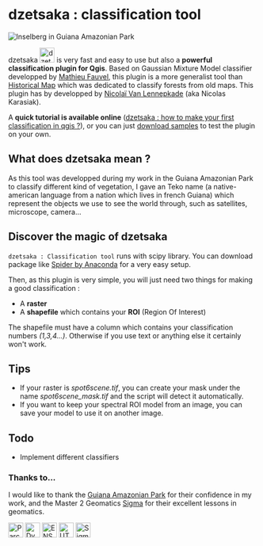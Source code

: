 # dzetsaka : classification tool
![Inselberg in Guiana Amazonian Park](https://cdn.rawgit.com/lennepkade/dzetsaka/master/img/guyane.jpg)

dzetsaka <img src="https://cdn.rawgit.com/lennepkade/dzetsaka/master/img/icon.png" alt="dzetsaka logo" width="30px"/> is very fast and easy to use but also a **powerful classification plugin for Qgis**. Based on Gaussian Mixture Model classifier developped by  [Mathieu Fauvel](http://fauvel.mathieu.free.fr), this plugin is a more generalist tool than [Historical Map](https://github.com/lennepkade/HistoricalMap) which was dedicated to classify forests from old maps.
This plugin has by developped by [Nicolaï Van Lennepkade](http://www.lennepka.de/) (aka Nicolas Karasiak).

A **quick tutorial is available online** ([dzetsaka : how to make your first classification in qgis ?](http://www.lennepka.de/dzetsaka-how-to-make-your-first-classification-in-qgis/)), or you can just [download samples](https://github.com/lennepkade/dzetsaka/archive/docs.zip) to test the plugin on your own.

## What does dzetsaka mean ?
As this tool was developped during my work in the Guiana Amazonian Park to classify different kind of vegetation, I gave an Teko name (a native-american language from a nation which lives in french Guiana) which represent the objects we use to see the world through, such as satellites, microscope, camera... 

## Discover the magic of dzetsaka
`dzetsaka : Classification tool` runs with scipy library. You can download package like [Spider by Anaconda](https://docs.continuum.io/anaconda/) for a very easy setup. 

Then, as this plugin is very simple, you will just need two things for making a good classification : 
- A **raster**
- A **shapefile** which contains your **ROI** (Region Of Interest)

The shapefile must have a column which contains your classification numbers *(1,3,4...)*. Otherwise if you use text or anything else it certainly won't work.

## Tips

- If your raster is *spot6scene.tif*, you can create your mask under the name *spot6scene_mask.tif* and the script will detect it automatically.
- If you want to keep your spectral ROI model from an image, you can save your model to use it on another image.

## Todo
- Implement different classifiers

### Thanks to...
I would like to thank the [Guiana Amazonian Park](http://www.parc-amazonien-guyane.fr/) for their confidence in my work, and the Master 2 Geomatics [Sigma](http://sigma.univ-toulouse.fr/en/welcome.html) for their excellent lessons in geomatics.

<img height="30px" src="https://rawgit.com/lennepkade/dzetsaka/master/img/logo-pag.jpg" alt="Parc amazonien de Guyane"/>
<img height="30px" src="https://raw.githubusercontent.com/lennepkade/HistoricalMap/master/img/dynafor.gif" alt="Dynafor"/>
<img height="30px" src="https://raw.githubusercontent.com/lennepkade/HistoricalMap/master/img/ensat.gif" alt="ENSAT"/>
<img height="30px" src="https://raw.githubusercontent.com/lennepkade/HistoricalMap/master/img/ut2j.png" alt="UT2J"/>
<img height="30px" src="https://raw.githubusercontent.com/lennepkade/HistoricalMap/master/img/sigma.gif" alt="Sigma"/>
